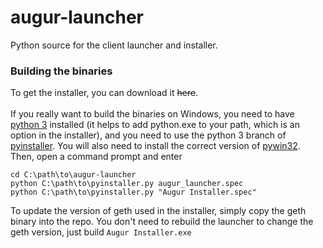# augur-launcher
Python source for the client launcher and installer.

### Building the binaries
To get the installer, you can download it ~~here~~. <br><br>
If you really want to build the binaries on Windows, you need to have [python 3](https://www.python.org/downloads/windows/) installed (it helps to add python.exe to your path, which is an option in the installer), and you need to use the python 3 branch of [pyinstaller](https://github.com/pyinstaller/pyinstaller/tree/python3). You will also need to install the correct version of [pywin32](http://sourceforge.net/projects/pywin32/files/pywin32/Build%20219/). Then, open a command prompt and enter
```
cd C:\path\to\augur-launcher
python C:\path\to\pyinstaller.py augur_launcher.spec
python C:\path\to\pyinstaller.py "Augur Installer.spec"
```
To update the version of geth used in the installer, simply copy the geth binary into the repo. You don't need to rebuild the launcher to change the geth version, just build `Augur Installer.exe`
